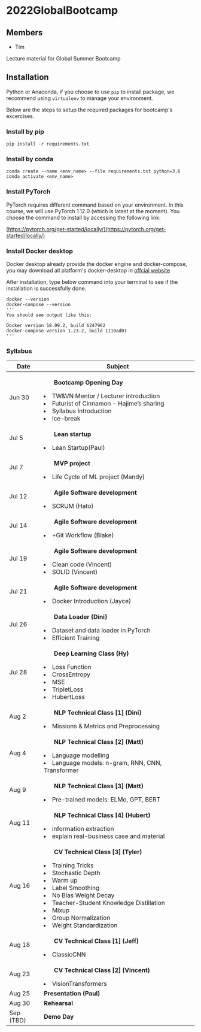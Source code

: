 
# 2022GlobalBootcamp

## Members 
- Tim


Lecture material for Global Summer Bootcamp

## Installation

Python  or Anaconda, if you choose to use `pip` to install package, we
recommend using `virtualenv` to manage your environment.

Below are the steps to setup the required packages for bootcamp's excercises.
### Install by pip

```
pip install -r requirements.txt
```

### Install by conda

```
conda create --name <env_name> --file requirements.txt python=3.6
conda activate <env_name>
```

### Install PyTorch

PyTorch requires different command based on your environment. In this course,
we will use PyTorch 1.12.0 (which is latest at the moment). You choose the
command to install by accessing the following link:

[https://pytorch.org/get-started/locally/](https://pytorch.org/get-started/locally/)

### Install Docker desktop

Docker desktop already provide the docker engine and docker-compose, you may download all platform's docker-desktop in [offcial website](https://www.docker.com/products/docker-desktop/)

After installation, type below command into your terminal to see if the installation is successfully done.
        
    docker --version
    docker-compose --version
    '''
    You should see output like this:
    
    Docker version 18.09.2, build 6247962
    docker-compose version 1.23.2, build 1110ad01
    '''


### Syllabus

| Date | Subject |
|--- | --- |
| Jun 30 | <ul>**Bootcamp Opening Day**</ul><li>TW&VN Mentor / Lecturer introduction</li><li>Futurist of Cinnamon - Hajime’s sharing</li><li>Syllabus Introduction</li><li>Ice-break</li> |
Jul 5 | <ul>**Lean startup**</ul><li>Lean Startup(Paul)</li>|
Jul 7 | <ul>**MVP project**</ul><li>Life Cycle of ML project (Mandy)</li>|
Jul 12 | <ul>**Agile Software development**</ul><li>SCRUM (Hato)</li>|
Jul 14 | <ul>**Agile Software development**</ul><li>+Git Workflow (Blake)</li> |
Jul 19 | <ul>**Agile Software development**</ul><li>Clean code (Vincent)</li><li>SOLID (Vincent)</li>|
Jul 21 | <ul>**Agile Software development**</ul><li>Docker Introduction (Jayce)</li>|
Jul 26 | <ul>**Data Loader (Dini)**</ul><li>Dataset and data loader in PyTorch</li><li>Efficient Training</li>|
Jul 28 | <ul>**Deep Learning Class (Hy)**</ul><li>Loss Function</li><li>CrossEntropy</li><li>MSE</li><li>TripletLoss</li><li>HubertLoss</li>|
Aug 2 | <ul>**NLP Technical Class [1] (Dini)**</ul><li>Missions & Metrics and Preprocessing</li>|
Aug 4 | <ul>**NLP Technical Class [2] (Matt)**</ul><li>Language modelling</li><li>Language models: n-gram, RNN, CNN, Transformer</li>|
Aug 9 | <ul>**NLP Technical Class [3]  (Matt)**</ul><li>Pre-trained models: ELMo, GPT, BERT</li>|
Aug 11 | <ul>**NLP Technical Class [4] (Hubert)**</ul><li>information extraction </li><li>explain real-business case and material </li>|
Aug 16 | <ul>**CV Technical Class [3] (Tyler)**</ul><li>Training Tricks</li><li>Stochastic Depth</li><li>Warm up</li><li>Label Smoothing</li><li>No Bias Weight Decay</li><li>Teacher-Student Knowledge Distillation</li><li>Mixup</li><li>Group Normalization</li><li>Weight Standardization</li>|
Aug 18 | <ul>**CV Technical Class [1]  (Jeff)**</ul><li>ClassicCNN</li>|
Aug 23 | <ul>**CV Technical Class [2] (Vincent)**</ul><li>VisionTransformers</li>|
Aug 25 | **Presentation (Paul)**|
Aug 30 | **Rehearsal** |
Sep (TBD) | **Demo Day** |





